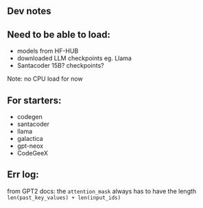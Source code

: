 ## Dev notes

## Need to be able to load:

- models from HF-HUB
- downloaded LLM checkpoints eg. Llama
- Santacoder 15B? checkpoints?

Note: no CPU load for now


## For starters:

- codegen
- santacoder
- llama
- galactica
- gpt-neox
- CodeGeeX

## Err log:

from GPT2 docs: the `attention_mask` always has to have the length `len(past_key_values) + len(input_ids)`